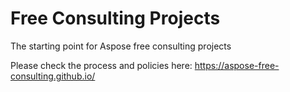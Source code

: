 # Free Consulting Projects
The starting point for Aspose free consulting projects

Please check the process and policies here: https://aspose-free-consulting.github.io/ 
